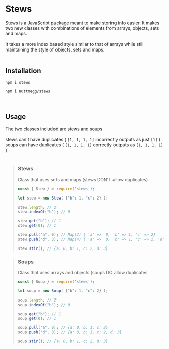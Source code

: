 # Stews
Stews is a JavaScript package meant to make storing info easier. It makes two new classes with combinations of elements from arrays, objects, sets and maps.<br><br>
It takes a more index based style similar to that of arrays while still maintaining the style of objects, sets and maps.<br>
<br>
## Installation
```console
npm i stews
```
```console
npm i nuttmegg/stews
```
<br>

## Usage
The two classes included are stews and soups<br><br>
stews can't have duplicates ( `[1, 1, 1, 1]` incorrectly outputs as just `[1]` )<br>
soups can have duplicates ( `[1, 1, 1, 1]` correctly outputs as `[1, 1, 1, 1]` )<br><br>
> ### Stews
> Class that uses sets and maps (stews DON'T allow duplicates)
> ```js
> const { Stew } = require('stews');
> 
> let stew = new Stew( {"b": 1, "c": 2} );
> 
> stew.length; // 2
> stew.indexOf("b"); // 0
> 
> stew.get("b"); // 1
> stew.get(0); // 1
> 
> stew.pull("a", 0); // Map(3) { 'a' =>  0, 'b' => 1, 'c' => 2}
> stew.push("d", 3); // Map(4) { 'a' =>  0, 'b' => 1, 'c' => 2, 'd' => 3}
>
> stew.stir(); // {a: 0, b: 1, c: 2, d: 3}
> ```

> ### Soups
> Class that uses arrays and objects (soups DO allow duplicates
> ```js
> const { Soup } = require('stews');
> 
> let soup = new Soup( {"b": 1, "c": 2} );
> 
> soup.length; // 2
> soup.indexOf("b"); // 0
>
> soup.get("b"); // 1
> soup.get(0); // 1
> 
> soup.pull("a", 0); // {a: 0, b: 1, c: 2}
> soup.push("d", 3); // {a: 0, b: 1, c: 2, d: 3}
>
> soup.stir(); // {a: 0, b: 1, c: 2, d: 3}
> ```
